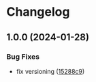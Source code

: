 # Changelog

## 1.0.0 (2024-01-28)


### Bug Fixes

* fix versioning ([15288c9](https://github.com/soerenschneider/vicinitas/commit/15288c9b87d7a8062c1e625b477c626a298840d2))
